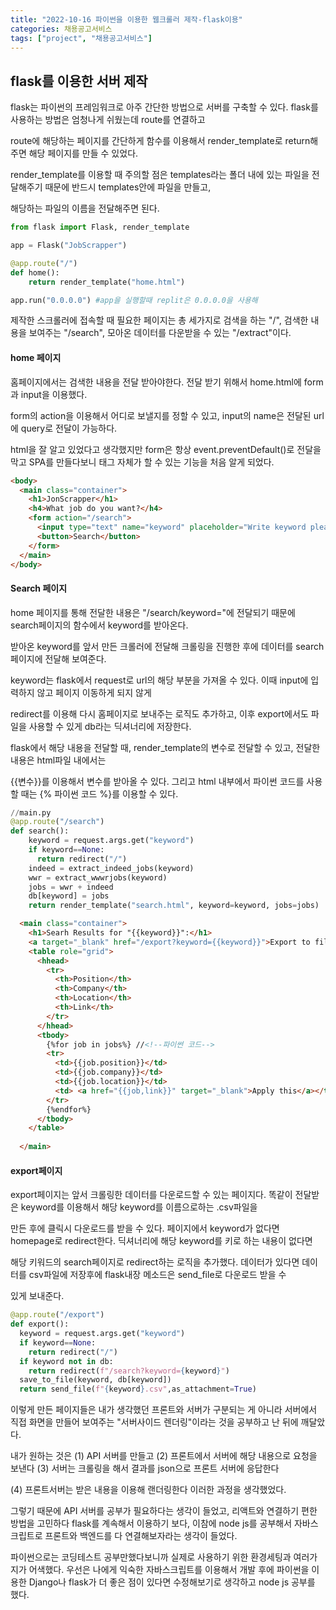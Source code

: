```yaml
---
title: "2022-10-16 파이썬을 이용한 웹크롤러 제작-flask이용"
categories: 채용공고서비스
tags: ["project", "채용공고서비스"]
---
```




## flask를 이용한 서버 제작

flask는 파이썬의 프레임워크로 아주 간단한 방법으로 서버를 구축할 수 있다. flask를 사용하는 방법은 엄청나게 쉬웠는데 route를 연결하고

route에 해당하는 페이지를 간단하게 함수를 이용해서 render_template로 return해주면 해당 페이지를 만들 수 있었다.

render_template를 이용할 때 주의할 점은 templates라는 폴더 내에 있는 파일을 전달해주기 때문에 반드시 templates안에 파일을 만들고,

해당하는 파일의 이름을 전달해주면 된다.  



```python
from flask import Flask, render_template

app = Flask("JobScrapper")

@app.route("/")
def home():
    return render_template("home.html")

app.run("0.0.0.0") #app을 실행할때 replit은 0.0.0.0을 사용해

```



제작한 스크롤러에 접속할 때 필요한 페이지는 총 세가지로 검색을 하는 "/", 검색한 내용을 보여주는 "/search", 모아온 데이터를 다운받을 수 있는 "/extract"이다.



#### home 페이지

홈페이지에서는 검색한 내용을 전달 받아야한다. 전달 받기 위해서 home.html에 form과 input을 이용했다.

form의 action을 이용해서 어디로 보낼지를 정할 수 있고, input의 name은 전달된 url에 query로 전달이 가능하다. 

html을 잘 알고 있었다고 생각했지만 form은 항상 event.preventDefault()로 전달을 막고 SPA를 만들다보니 태그 자체가 할 수 있는 기능을 처음 알게 되었다.

```html
<body>
  <main class="container"> 
    <h1>JonScrapper</h1>
    <h4>What job do you want?</h4>
    <form action="/search">
      <input type="text" name="keyword" placeholder="Write keyword please" />
      <button>Search</button>
    </form>
  </main>
</body>
```





#### Search 페이지

home 페이지를 통해 전달한 내용은 "/search/keyword="에 전달되기 때문에 search페이지의 함수에서 keyword를 받아온다.

받아온 keyword를 앞서 만든 크롤러에 전달해 크롤링을 진행한 후에 데이터를 search페이지에 전달해 보여준다.

keyword는 flask에서 request로 url의 해당 부분을 가져올 수 있다. 이때 input에 입력하지 않고 페이지 이동하게 되지 않게

redirect를 이용해 다시 홈페이지로 보내주는 로직도 추가하고, 이후 export에서도 파일을 사용할 수 있게 db라는 딕셔너리에 저장한다.

flask에서 해당 내용을 전달할 때,  render_template의 변수로 전달할 수 있고, 전달한 내용은 html파일 내에서는

{{변수}}를 이용해서 변수를 받아올 수 있다. 그리고 html 내부에서 파이썬 코드를 사용할 때는 {% 파이썬 코드 %}를 이용할 수 있다.



```python
//main.py
@app.route("/search")
def search():
    keyword = request.args.get("keyword")
    if keyword==None:
      return redirect("/")
    indeed = extract_indeed_jobs(keyword)
    wwr = extract_wwwrjobs(keyword)
    jobs = wwr + indeed
    db[keyword] = jobs
    return render_template("search.html", keyword=keyword, jobs=jobs)


```



```html
  <main class="container">
    <h1>Searh Results for "{{keyword}}":</h1>
    <a target="_blank" href="/export?keyword={{keyword}}">Export to file</a> <!--extract 페이지로 연결-->
    <table role="grid">
      <hhead>
        <tr>
          <th>Position</th>
          <th>Company</th>
          <th>Location</th>
          <th>Link</th>
        </tr>
      </hhead>
      <tbody>
        {%for job in jobs%} //<!--파이썬 코드-->
        <tr>
          <td>{{job.position}}</td>
          <td>{{job.company}}</td>
          <td>{{job.location}}</td>
          <td> <a href="{{job,link}}" target="_blank">Apply this</a></td> 
        </tr>
        {%endfor%}
      </tbody>
    </table>
   
  </main>
```



#### export페이지

export페이지는 앞서 크롤링한 데이터를 다운로드할 수 있는 페이지다. 똑같이 전달받은 keyword를 이용해서 해당 keyword를 이름으로하는 .csv파일을

만든 후에 클릭시 다운로드를 받을 수 있다. 페이지에서 keyword가 없다면 homepage로 redirect한다. 딕셔너리에 해당 keyword를 키로 하는 내용이 없다면

해당 키워드의 search페이지로 redirect하는 로직을 추가했다. 데이터가 있다면 데이터를 csv파일에 저장후에 flask내장 메소드은 send_file로 다운로드 받을 수

있게 보내준다.



```python
@app.route("/export")
def export():
  keyword = request.args.get("keyword")
  if keyword==None:
    return redirect("/")
  if keyword not in db:
    return redirect(f"/search?keyword={keyword}")
  save_to_file(keyword, db[keyword])
  return send_file(f"{keyword}.csv",as_attachment=True)

```



이렇게 만든 페이지들은 내가 생각했던  프론트와 서버가 구분되는 게 아니라 서버에서 직접 화면을 만들어 보여주는 "서버사이드 렌더링"이라는 것을 공부하고 난 뒤에 깨달았다. 

내가 원하는 것은 (1) API 서버를 만들고 (2) 프론트에서 서버에 해당 내용으로 요청을 보낸다 (3) 서버는 크롤링을 해서 결과를 json으로 프론트 서버에 응답한다 

(4) 프론트서버는 받은 내용을 이용해 랜더링한다 이러한 과정을 생각했었다. 

그렇기 때문에 API 서버를 공부가 필요하다는 생각이 들었고, 리액트와 연결하기 편한 방법을 고민하다 flask를 계속해서 이용하기 보다, 이참에 node js를 공부해서 자바스크립트로 프론트와 백엔드를 다 연결해보자라는 생각이 들었다. 

파이썬으로는 코딩테스트 공부만했다보니까 실제로 사용하기 위한 환경세팅과 여러가지가 어색했다. 우선은 나에게 익숙한 자바스크립트를 이용해서 개발 후에 파이썬을 이용한 Django나 flask가 더 좋은 점이 있다면 수정해보기로 생각하고 node js 공부를 했다.